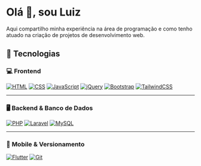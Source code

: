 # Olá 👋, sou Luiz

Aqui compartilho minha experiência na área de programação e como tenho atuado na criação de projetos de desenvolvimento web.


## 🚀 Tecnologias

### 💻 **Frontend**

[![HTML](https://img.shields.io/badge/HTML-202020?style=for-the-badge&logo=html5)](https://developer.mozilla.org/en-US/docs/Web/HTML)
[![CSS](https://img.shields.io/badge/CSS-202020?style=for-the-badge&logo=css)](https://developer.mozilla.org/en-US/docs/Web/CSS)
[![JavaScript](https://img.shields.io/badge/JavaScript-202020?style=for-the-badge&logo=javascript)](https://developer.mozilla.org/en-US/docs/Web/JavaScript)
[![jQuery](https://img.shields.io/badge/jQuery-202020?style=for-the-badge&logo=jquery)](https://jquery.com/)
[![Bootstrap](https://img.shields.io/badge/Bootstrap-202020?style=for-the-badge&logo=bootstrap)](https://getbootstrap.com/)
[![TailwindCSS](https://img.shields.io/badge/TailwindCSS-202020?style=for-the-badge&logo=tailwindcss)](https://tailwindcss.com/)

---

### 🖥️ **Backend & Banco de Dados**

[![PHP](https://img.shields.io/badge/PHP-202020?style=for-the-badge&logo=php)](https://www.php.net/)
[![Laravel](https://img.shields.io/badge/Laravel-202020?style=for-the-badge&logo=laravel)](https://laravel.com/)
[![MySQL](https://img.shields.io/badge/MySQL-202020?style=for-the-badge&logo=mysql)](https://www.mysql.com/)

---

### 📱 **Mobile & Versionamento**

[![Flutter](https://img.shields.io/badge/Flutter-202020?style=for-the-badge&logo=flutter)](https://flutter.dev/)
[![Git](https://img.shields.io/badge/git-202020?style=for-the-badge&logo=git)](https://git-scm.com/)

